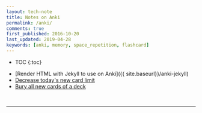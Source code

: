 ```yaml
---
layout: tech-note
title: Notes on Anki
permalink: /anki/
comments: true
first_published: 2016-10-20
last_updated: 2019-04-28
keywords: [anki, memory, space_repetition, flashcard]
---
```


* TOC
{:toc}

- [Render HTML with Jekyll to use on Anki]({{ site.baseurl}}/anki-jekyll)
- [Decrease today's new card limit](./decrease-todays-new-card-limit/)
- [Bury all new cards of a deck](./bury-all-new-cards-of-a-deck/)

<br/>

---

